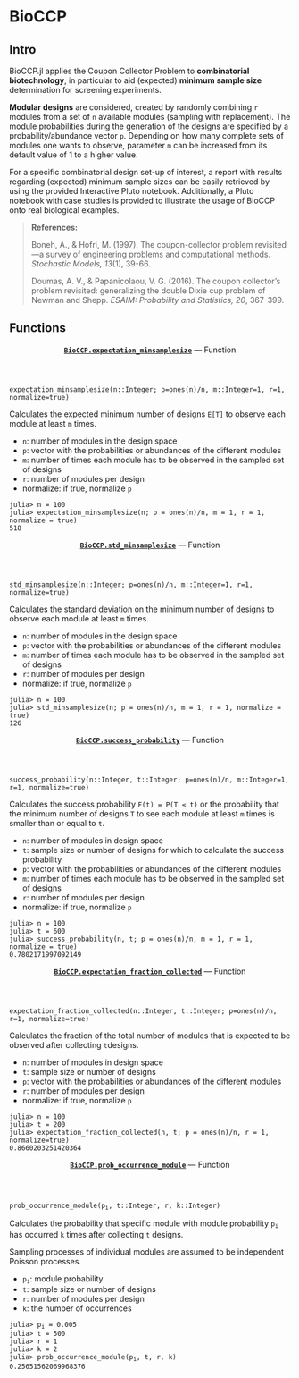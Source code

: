 # BioCCP
## Intro
 
BioCCP.jl applies the Coupon Collector Problem to **combinatorial biotechnology**, in particular to aid (expected) **minimum sample size** determination for screening experiments. 

**Modular designs** are considered, created by randomly combining `r` modules from a set of `n` available modules (sampling with replacement). The module probabilities during the generation of the designs are specified by a probability/abundance vector `p`. Depending on how many complete sets of modules one wants to observe, parameter `m` can be increased from its default value of 1 to a higher value. 

For a specific combinatorial design set-up of interest, a report with results regarding (expected) minimum sample sizes can be easily retrieved by using the provided Interactive Pluto notebook. Additionally, a Pluto notebook with case studies is provided to illustrate the usage of BioCCP onto real biological examples.

>  **References:** 
>  
> Boneh, A., &amp; Hofri, M. (1997). The coupon-collector problem revisited—a survey of engineering problems and computational methods. *Stochastic Models, 13*(1), 39-66.
> 
> Doumas, A. V., &amp; Papanicolaou, V. G. (2016). The coupon collector’s problem revisited: generalizing the double Dixie cup problem of Newman and Shepp. *ESAIM: Probability and Statistics, 20*, 367-399.

## Functions

<html lang="en"><head><meta charset="UTF-8"/><meta name="viewport" content="width=device-width, initial-scale=1.0"/></head><body><div id="documenter"><nav class="docs-sidebar">  <article class="docstring"><header><a class="docstring-binding" id="BioCCP.expectation_minsamplesize" href="#BioCCP.expectation_minsamplesize"><code><strong>BioCCP.expectation_minsamplesize</strong></code></a> — <span class="docstring-category">Function</span></header><section><div><pre><code class="language-julia">expectation_minsamplesize(n::Integer; p=ones(n)/n, m::Integer=1, r=1, normalize=true)</code></pre><p>Calculates the expected minimum number of designs <code>E[T]</code>  to observe each module at least <code>m</code> times.</p><ul><li><code>n</code>: number of modules in the design space</li><li><code>p</code>: vector with the probabilities or abundances of the different modules</li><li><code>m</code>: number of times each module has to be observed in the sampled set of designs </li><li><code>r</code>: number of modules per design</li><li>normalize: if true, normalize <code>p</code></li></ul>
<pre><code class="language-julia-repl">julia&gt; n = 100
julia&gt; expectation_minsamplesize(n; p = ones(n)/n, m = 1, r = 1, normalize = true)
518</code></pre></div></section>



</article><article class="docstring">
 <header><a class="docstring-binding" id="BioCCP.std_minsamplesize" href="#BioCCP.std_minsamplesize"><code><strong>BioCCP.std_minsamplesize</strong></code></a> — <span class="docstring-category">Function</span></header><section><div><pre><code class="language-julia">std_minsamplesize(n::Integer; p=ones(n)/n, m::Integer=1, r=1, normalize=true)</code></pre><p>Calculates the standard deviation on the minimum number of designs to observe each module at least <code>m</code> times.</p><ul><li><code>n</code>: number of modules in the design space</li><li><code>p</code>: vector with the probabilities or abundances of the different modules</li><li><code>m</code>: number of times each module has to be observed in the sampled set of designs </li><li><code>r</code>: number of modules per design</li><li>normalize: if true, normalize <code>p</code></li></ul>
 
 <pre><code class="language-julia-repl">julia&gt; n = 100
julia&gt; std_minsamplesize(n; p = ones(n)/n, m = 1, r = 1, normalize = true)
126</code></pre></div></section>



</article><article class="docstring"><header><a class="docstring-binding" id="BioCCP.success_probability" href="#BioCCP.success_probability"><code><strong>BioCCP.success_probability</strong></code></a> — <span class="docstring-category">Function</span></header><section><div><pre><code class="language-julia">success_probability(n::Integer, t::Integer; p=ones(n)/n, m::Integer=1, r=1, normalize=true)</code></pre><p>Calculates the success probability <code>F(t) = P(T ≤ t)</code> or the probability that the minimum number of designs <code>T</code> to see each module at least <code>m</code> times is smaller than or equal to <code>t</code>.</p><ul><li><code>n</code>: number of modules in design space</li><li><code>t</code>: sample size or number of designs for which to calculate the success probability </li><li><code>p</code>: vector with the probabilities or abundances of the different modules</li><li><code>m</code>: number of times each module has to be observed in the sampled set of designs </li><li><code>r</code>: number of modules per design</li><li>normalize: if true, normalize <code>p</code></li></ul>
 <pre><code class="language-julia-repl">julia&gt; n = 100
julia&gt; t = 600
julia&gt; success_probability(n, t; p = ones(n)/n, m = 1, r = 1, normalize = true)
0.7802171997092149</code></pre></div></section>
 
 </article><article class="docstring"><header><a class="docstring-binding" id="BioCCP.expectation_fraction_collected" href="#BioCCP.expectation_fraction_collected"><code><strong>BioCCP.expectation_fraction_collected</strong></code></a> — <span class="docstring-category">Function</span></header><section><div><pre><code class="language-julia">expectation_fraction_collected(n::Integer, t::Integer; p=ones(n)/n, r=1, normalize=true)</code></pre><p>Calculates the fraction of the total number of modules that is expected to be observed after collecting <code>t</code>designs.</p><ul><li><code>n</code>: number of modules in design space</li><li><code>t</code>: sample size or number of designs </li><li><code>p</code>: vector with the probabilities or abundances of the different modules </li><li><code>r</code>: number of modules per design</li><li>normalize: if true, normalize <code>p</code></li></ul>
 
<pre><code class="language-julia-repl">julia&gt; n = 100
julia&gt; t = 200
julia&gt; expectation_fraction_collected(n, t; p = ones(n)/n, r = 1, normalize=true)
0.8660203251420364</code></pre></div></section>
 
 
 </article><article class="docstring"><header><a class="docstring-binding" id="BioCCP.prob_occurrence_module" href="#BioCCP.prob_occurrence_module"><code><strong>BioCCP.prob_occurrence_module</strong></code></a> — <span class="docstring-category">Function</span></header><section><div><pre><code class="language-julia">prob_occurrence_module(p<sub>i</sub>, t::Integer, r, k::Integer)</code>   </pre><p>Calculates the probability that specific module with module probability <code>p<sub>i</sub></code>  has occurred <code>k</code> times after collecting <code>t</code> designs.</p><p>Sampling processes of individual modules are assumed to be independent Poisson processes.</p><ul><li><code>p<sub>i</sub></code>: module probability</li><li><code>t</code>: sample size or number of designs </li><li><code>r</code>: number of modules per design </li><li><code>k</code>: the number of occurrences </li></ul>
 
<pre><code class="language-julia-repl">julia&gt; p<sub>i</sub> = 0.005
julia&gt; t = 500
julia&gt; r = 1
julia&gt; k = 2
julia&gt; prob_occurrence_module(p<sub>i</sub>, t, r, k)
0.25651562069968376</code></pre> 


 


